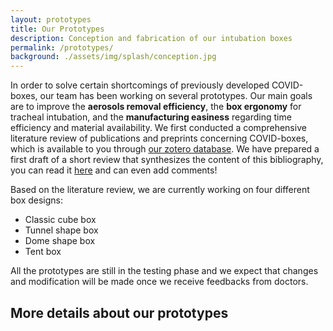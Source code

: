 ```yaml
---
layout: prototypes
title: Our Prototypes
description: Conception and fabrication of our intubation boxes
permalink: /prototypes/
background: ./assets/img/splash/conception.jpg
---
```


In order to solve certain shortcomings of previously developed COVID-boxes, our team has been working on several prototypes. Our main goals are to improve the **aerosols removal efficiency**, the **box ergonomy** for tracheal intubation, and the **manufacturing easiness** regarding time efficiency and material availability. We first conducted a comprehensive literature review of publications and preprints concerning COVID-boxes, which is available to you through [our zotero database](https://www.zotero.org/groups/2499567/aerosolbox-public/library). We have prepared a first draft of a short review that synthesizes the content of this bibliography, you can read it [here](https://docs.google.com/document/d/1-aWn8YKI-uvnVGg00FcT8AjDxAxyuqD3D3u4QniGg_g/edit?usp=sharing) and can even add comments! 

Based on the literature review, we are currently working on four different box designs: 

* Classic cube box
* Tunnel shape box
* Dome shape box
* Tent box

All the prototypes are still in the testing phase and we expect that changes and modification will be made once we receive feedbacks from doctors.

## More details about our prototypes

<!-- Content here will show up above the prototypes -->